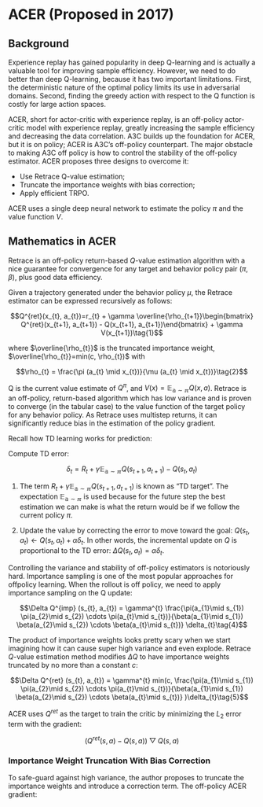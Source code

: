 # ACER (Proposed in 2017)

## Background

Experience replay has gained popularity in deep Q-learning and is actually a valuable tool for improving sample efficiency. However, we need to do better than deep Q-learning, because it has two important limitations. First, the deterministic nature of the optimal policy limits its use in adversarial domains. Second, finding the greedy action with respect to the Q function is costly for large action spaces.

ACER, short for actor-critic with experience replay, is an off-policy actor-critic model with experience replay, greatly increasing the sample efficiency and decreasing the data correlation. A3C builds up the foundation for ACER, but it is on policy; ACER is A3C’s off-policy counterpart. The major obstacle to making A3C off policy is how to control the stability of the off-policy estimator. ACER proposes three designs to overcome it:

- Use Retrace Q-value estimation;
- Truncate the importance weights with bias correction;
- Apply efficient TRPO.

ACER uses a single deep neural network to estimate the policy $\pi$ and the value function $V$.

## Mathematics in ACER

Retrace is an off-policy return-based $Q$-value estimation algorithm with a nice guarantee for convergence for any target and behavior policy pair ($\pi$, $\beta$), plus good data efficiency.

Given a trajectory generated under the behavior policy $\mu$, the Retrace estimator can be expressed recursively as follows:

$$Q^{ret}(x_{t}, a_{t})=r_{t} + \gamma \overline{\rho_{t+1}}\begin{bmatrix} Q^{ret}(x_{t+1}, a_{t+1}) - Q(x_{t+1}, a_{t+1})\end{bmatrix} + \gamma V(x_{t+1})\tag{1}$$

where $\overline{\rho_{t}}$ is the truncated importance weight, $\overline{\rho_{t}}=min(c, \rho_{t})$ with 

$$\rho_{t} = \frac{\pi (a_{t} \mid x_{t})}{\mu (a_{t} \mid x_{t})}\tag{2}$$

Q is the current value estimate of $Q^{\pi}$, and $V (x) = \mathbb{E_{a \sim \pi}} Q(x, a)$. Retrace is an off-policy, return-based algorithm which has low variance and is proven to converge (in the tabular case) to the value function of the
target policy for any behavior policy. As Retrace uses multistep returns, it can significantly reduce bias in the estimation of the policy gradient.

Recall how TD learning works for prediction:

Compute TD error: 

$$\delta_{t}=R_{t}+\gamma \mathbb{E_{a \sim \pi}}Q(s_{t+1},a_{t+1})−Q(s_{t},a_{t})\tag{3}$$

1. The term $R_{t}+\gamma \mathbb{E_{a \sim \pi}}Q(s_{t+1},a_{t+1})$ is known as “TD target”. The expectation $\mathbb{E_{a \sim \pi}}$ is used because for the future step the best estimation we can make is what the return would be if we follow the current policy $\pi$.

2. Update the value by correcting the error to move toward the goal: $Q(s_{t},a_{t}) \leftarrow Q(s_{t},a_{t})+\alpha \delta_{t}$. In other words, the incremental update on $Q$ is proportional to the TD error: $\Delta Q(s_{t},a_{t})=\alpha \delta_{t}$.

Controlling the variance and stability of off-policy estimators is notoriously hard. Importance sampling is one of the most popular approaches for offpolicy learning. When the rollout is off policy, we need to apply importance sampling on the Q update:

$$\Delta Q^{imp} (s_{t}, a_{t}) = \gamma^{t}  \frac{\pi(a_{1}\mid s_{1}) \pi(a_{2}\mid s_{2}) \cdots \pi(a_{t}\mid s_{t})}{\beta(a_{1}\mid s_{1}) \beta(a_{2}\mid s_{2}) \cdots \beta(a_{t}\mid s_{t})} \delta_{t}\tag{4}$$

The product of importance weights looks pretty scary when we start imagining how it can cause super high variance and even explode. Retrace $Q$-value estimation method modifies $\Delta Q$ to have importance weights truncated by no more than a constant $c$:

$$\Delta Q^{ret} (s_{t}, a_{t}) = \gamma^{t} min(c, \frac{\pi(a_{1}\mid s_{1}) \pi(a_{2}\mid s_{2}) \cdots \pi(a_{t}\mid s_{t})}{\beta(a_{1}\mid s_{1}) \beta(a_{2}\mid s_{2}) \cdots \beta(a_{t}\mid s_{t})} )\delta_{t}\tag{5}$$

ACER uses $Q^{ret}$ as the target to train the critic by minimizing the $L_{2}$ error term with the gradient: 

$$(Q^{ret}(s,a)−Q(s,a))\bigtriangledown Q(s,a)\tag{6}$$

### Importance Weight Truncation With Bias Correction

To safe-guard against high variance, the author proposes to truncate the importance weights and introduce a correction term. The off-policy ACER gradient:

$$$$
